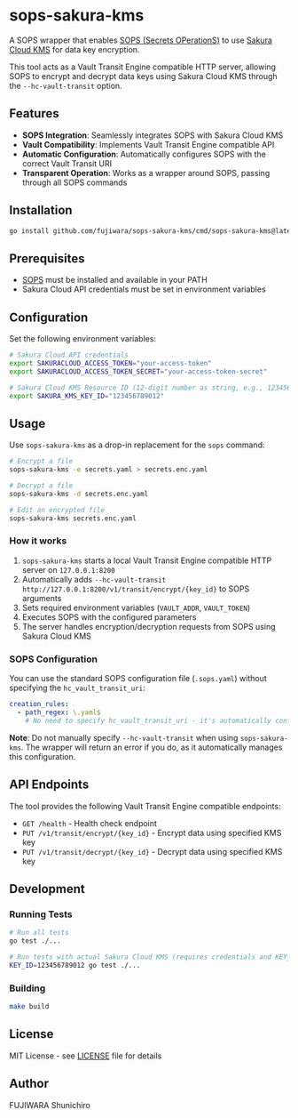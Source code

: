 # sops-sakura-kms

A SOPS wrapper that enables [SOPS (Secrets OPerationS)](https://github.com/getsops/sops) to use [Sakura Cloud KMS](https://cloud.sakura.ad.jp/products/kms/) for data key encryption.

This tool acts as a Vault Transit Engine compatible HTTP server, allowing SOPS to encrypt and decrypt data keys using Sakura Cloud KMS through the `--hc-vault-transit` option.

## Features

- **SOPS Integration**: Seamlessly integrates SOPS with Sakura Cloud KMS
- **Vault Compatibility**: Implements Vault Transit Engine compatible API
- **Automatic Configuration**: Automatically configures SOPS with the correct Vault Transit URI
- **Transparent Operation**: Works as a wrapper around SOPS, passing through all SOPS commands

## Installation

```bash
go install github.com/fujiwara/sops-sakura-kms/cmd/sops-sakura-kms@latest
```

## Prerequisites

- [SOPS](https://github.com/getsops/sops) must be installed and available in your PATH
- Sakura Cloud API credentials must be set in environment variables

## Configuration

Set the following environment variables:

```bash
# Sakura Cloud API credentials
export SAKURACLOUD_ACCESS_TOKEN="your-access-token"
export SAKURACLOUD_ACCESS_TOKEN_SECRET="your-access-token-secret"

# Sakura Cloud KMS Resource ID (12-digit number as string, e.g., 123456789012)
export SAKURA_KMS_KEY_ID="123456789012"
```

## Usage

Use `sops-sakura-kms` as a drop-in replacement for the `sops` command:

```bash
# Encrypt a file
sops-sakura-kms -e secrets.yaml > secrets.enc.yaml

# Decrypt a file
sops-sakura-kms -d secrets.enc.yaml

# Edit an encrypted file
sops-sakura-kms secrets.enc.yaml
```

### How it works

1. `sops-sakura-kms` starts a local Vault Transit Engine compatible HTTP server on `127.0.0.1:8200`
2. Automatically adds `--hc-vault-transit http://127.0.0.1:8200/v1/transit/encrypt/{key_id}` to SOPS arguments
3. Sets required environment variables (`VAULT_ADDR`, `VAULT_TOKEN`)
4. Executes SOPS with the configured parameters
5. The server handles encryption/decryption requests from SOPS using Sakura Cloud KMS

### SOPS Configuration

You can use the standard SOPS configuration file (`.sops.yaml`) without specifying the `hc_vault_transit_uri`:

```yaml
creation_rules:
  - path_regex: \.yaml$
    # No need to specify hc_vault_transit_uri - it's automatically configured
```

**Note**: Do not manually specify `--hc-vault-transit` when using `sops-sakura-kms`. The wrapper will return an error if you do, as it automatically manages this configuration.

## API Endpoints

The tool provides the following Vault Transit Engine compatible endpoints:

- `GET /health` - Health check endpoint
- `PUT /v1/transit/encrypt/{key_id}` - Encrypt data using specified KMS key
- `PUT /v1/transit/decrypt/{key_id}` - Decrypt data using specified KMS key

## Development

### Running Tests

```bash
# Run all tests
go test ./...

# Run tests with actual Sakura Cloud KMS (requires credentials and KEY_ID)
KEY_ID=123456789012 go test ./...
```

### Building

```bash
make build
```

## License

MIT License - see [LICENSE](LICENSE) file for details

## Author

FUJIWARA Shunichiro
